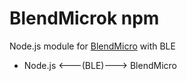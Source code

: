 # BlendMicrok npm

Node.js module for [BlendMicro](http://redbearlab.com/blendmicro/) with BLE

- Node.js <---(BLE)---> BlendMicro
